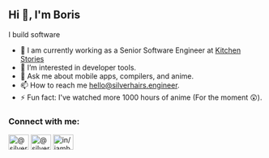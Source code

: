 ## Hi 👋, I'm Boris

I build software

- 👷 I am currently working as a Senior Software Engineer at [Kitchen Stories](https://kitchenstories.com)
- 🌱 I’m interested in developer tools.
- 💬 Ask me about mobile apps, compilers, and anime.
- 📫 How to reach me hello@silverhairs.engineer.
- ⚡ Fun fact: I've watched more 1000 hours of anime (For the moment 😲).

### Connect with me:

<a href="https://noc.social/@silverhairs" target="blank"><img align="center" src="https://cdn.jsdelivr.net/npm/simple-icons@3.0.1/icons/mastodon.svg" alt="@silverhairs on mastodon" height="30" width="40" /></a>
<a href="https://twitter.com/silverhairs7" target="blank"><img align="center" src="https://raw.githubusercontent.com/rahuldkjain/github-profile-readme-generator/master/src/images/icons/Social/twitter.svg" alt="@silverhairs7 on twitter" height="30" width="40" /></a>
<a href="https://linkedin.com/in/iamboriskayi" target="blank"><img align="center" src="https://raw.githubusercontent.com/rahuldkjain/github-profile-readme-generator/master/src/images/icons/Social/linked-in-alt.svg" alt="in/iamboriskayi on linkedin" height="30" width="40" /></a>

</p>
